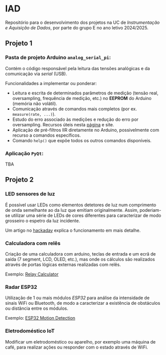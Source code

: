 # IAD
Repositório para o desenvolvimento dos projetos na UC de *Instrumentação e Aquisição de Dados*, por parte do grupo E no ano letivo 2024/2025.


## Projeto 1
### Pasta de projeto Arduino `analog_serial_pi`:
Contém o código responsável pela leitura das tensões analógicas e da comunicação via *serial* (USB).

Funcionalidades a implementar ou ponderar:
- Leitura e escrita de determinados parâmetros de medição (tensão real, oversampling, frequência de medição, etc.) no **EEPROM** do Arduino (memória não volátil).
- Comunicação através de comandos mais completos (por ex. `measure(rate, ...)`).
- Estudo do erro associado às medições e redução do erro por oversampling. Recursos úteis nesta [página](https://www.skillbank.co.uk/arduino/adc1.htm) e site.
- Aplicação de pré-filtros IIR diretamente no Arduino, possivelmente com recurso a comandos específicos.
- Comando `help()` que expõe todos os outros comandos disponíveis.

### Aplicação `PyQt`:
TBA


## Projeto 2

### LED sensores de luz
É possível usar LEDs como elementos detetores de luz num comprimento de onda semelhante ao da luz que emitiam originalmente. Assim, poderiam-se utilizar uma série de LEDs de cores diferentes para caracterizar de modo grosseiro o espetro da luz incidente. 

Um artigo no
[hackaday](https://hackaday.com/2024/07/23/you-can-use-leds-as-sensors-too/) explica o funcionamento em mais detalhe.

### Calculadora com relês
Criação de uma calculadora com arduino, teclas de entrada e um ecrã de saída (7 segment, LCD, OLED, etc.), mas onde os cálculos são realizados através de portas lógicas externas realizadas com relês. 

Exemplo:
[Relay Calculator](https://www.youtube.com/watch?v=6daApHNHT20)

### Radar ESP32
Utilização de 1 ou mais módulos *ESP32* para análise da intensidade de sinais WiFi ou Bluetooth, de modo a caracterizar a existência de obstáculos ou distância entre os módulos.

Exemplo: [ESP32 Motion Detection](https://www.youtube.com/watch?v=7XwgxTXPJKM)

### Eletrodoméstico IoT
Modificar um eletrodoméstico ou aparelho, por exemplo uma máquina de café, para realizar ações ou responder com o estado através de WiFi.
